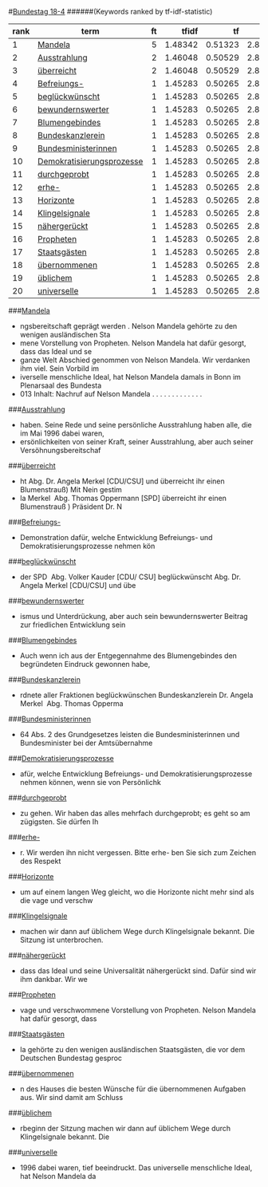 #<a href='http://dip21.bundestag.de/dip21/btp/18/18004.pdf' target='x'>Bundestag 18-4</a> 
######(Keywords ranked by tf-idf-statistic) 

rank | term | ft | tfidf | tf | idf
--- | --- | ---: | ---: | ---: | ---:
1 | [Mandela](#mandela) | 5 | 1.48342 | 0.51323 | 2.89037
2 | [Ausstrahlung](#ausstrahlung) | 2 | 1.46048 | 0.50529 | 2.89037
3 | [überreicht](#überreicht) | 2 | 1.46048 | 0.50529 | 2.89037
4 | [Befreiungs-](#befreiungs-) | 1 | 1.45283 | 0.50265 | 2.89037
5 | [beglückwünscht](#beglückwünscht) | 1 | 1.45283 | 0.50265 | 2.89037
6 | [bewundernswerter](#bewundernswerter) | 1 | 1.45283 | 0.50265 | 2.89037
7 | [Blumengebindes](#blumengebindes) | 1 | 1.45283 | 0.50265 | 2.89037
8 | [Bundeskanzlerein](#bundeskanzlerein) | 1 | 1.45283 | 0.50265 | 2.89037
9 | [Bundesministerinnen](#bundesministerinnen) | 1 | 1.45283 | 0.50265 | 2.89037
10 | [Demokratisierungsprozesse](#demokratisierungsprozesse) | 1 | 1.45283 | 0.50265 | 2.89037
11 | [durchgeprobt](#durchgeprobt) | 1 | 1.45283 | 0.50265 | 2.89037
12 | [erhe-](#erhe-) | 1 | 1.45283 | 0.50265 | 2.89037
13 | [Horizonte](#horizonte) | 1 | 1.45283 | 0.50265 | 2.89037
14 | [Klingelsignale](#klingelsignale) | 1 | 1.45283 | 0.50265 | 2.89037
15 | [nähergerückt](#nähergerückt) | 1 | 1.45283 | 0.50265 | 2.89037
16 | [Propheten](#propheten) | 1 | 1.45283 | 0.50265 | 2.89037
17 | [Staatsgästen](#staatsgästen) | 1 | 1.45283 | 0.50265 | 2.89037
18 | [übernommenen](#übernommenen) | 1 | 1.45283 | 0.50265 | 2.89037
19 | [üblichem](#üblichem) | 1 | 1.45283 | 0.50265 | 2.89037
20 | [universelle](#universelle) | 1 | 1.45283 | 0.50265 | 2.89037 

###[Mandela](#bundestag-18-4)

* ngsbereitschaft geprägt werden .  Nelson Mandela gehörte zu den wenigen ausländischen  Sta
* mene Vorstellung  von Propheten.  Nelson Mandela hat dafür gesorgt, dass das Ideal und  se
* ganze Welt Abschied genommen von Nelson  Mandela. Wir verdanken ihm viel. Sein Vorbild im 
* iverselle menschliche Ideal, hat  Nelson Mandela damals in Bonn im Plenarsaal des Bundesta
* 013      Inhalt:      Nachruf auf Nelson Mandela . . . . . . . . . . . . .                 

###[Ausstrahlung](#bundestag-18-4)

* haben. Seine Rede und seine persönliche  Ausstrahlung haben alle, die im Mai 1996 dabei waren, 
* ersönlichkeiten von seiner Kraft, seiner Ausstrahlung,  aber auch seiner Versöhnungsbereitschaf 

###[überreicht](#bundestag-18-4)

* ht Abg. Dr. Angela  Merkel [CDU/CSU] und überreicht ihr einen  Blumenstrauß)  Mit Nein gestim
* la Merkel ­ Abg. Thomas  Oppermann [SPD] überreicht ihr einen Blumenstrauß )  Präsident Dr. N 

###[Befreiungs-](#bundestag-18-4)

* Demonstration  dafür, welche Entwicklung Befreiungs- und Demokratisierungsprozesse  nehmen kön 

###[beglückwünscht](#bundestag-18-4)

* der SPD ­ Abg. Volker Kauder [CDU/  CSU] beglückwünscht Abg. Dr. Angela  Merkel [CDU/CSU] und übe 

###[bewundernswerter](#bundestag-18-4)

* ismus und Unterdrückung, aber auch  sein bewundernswerter Beitrag zur friedlichen Entwicklung  sein 

###[Blumengebindes](#bundestag-18-4)

* Auch wenn ich aus der Entgegennahme des  Blumengebindes den begründeten Eindruck gewonnen  habe,  

###[Bundeskanzlerein](#bundestag-18-4)

* rdnete  aller Fraktionen beglückwünschen Bundeskanzlerein  Dr. Angela Merkel ­ Abg. Thomas  Opperma 

###[Bundesministerinnen](#bundestag-18-4)

* 64 Abs. 2 des  Grundgesetzes leisten die Bundesministerinnen und  Bundesminister bei der Amtsübernahme 

###[Demokratisierungsprozesse](#bundestag-18-4)

* afür, welche Entwicklung Befreiungs- und Demokratisierungsprozesse  nehmen können, wenn sie von  Persönlichk 

###[durchgeprobt](#bundestag-18-4)

*  zu gehen.  Wir haben das alles mehrfach durchgeprobt; es geht so  am zügigsten.  Sie dürfen Ih 

###[erhe-](#bundestag-18-4)

* r. Wir werden ihn nicht vergessen. Bitte erhe-      ben Sie sich zum Zeichen des Respekt 

###[Horizonte](#bundestag-18-4)

* um auf einem  langen Weg gleicht, wo die Horizonte nicht  mehr sind als die vage und verschw 

###[Klingelsignale](#bundestag-18-4)

*  machen wir dann auf üblichem Wege durch Klingelsignale  bekannt.  Die Sitzung ist unterbrochen.  

###[nähergerückt](#bundestag-18-4)

*  dass das Ideal und  seine Universalität nähergerückt sind. Dafür sind wir  ihm dankbar. Wir we 

###[Propheten](#bundestag-18-4)

*  vage und verschwommene Vorstellung  von Propheten.  Nelson Mandela hat dafür gesorgt, dass  

###[Staatsgästen](#bundestag-18-4)

* la gehörte zu den wenigen ausländischen  Staatsgästen, die vor dem Deutschen Bundestag  gesproc 

###[übernommenen](#bundestag-18-4)

* n des Hauses die besten  Wünsche für die übernommenen Aufgaben aus.  Wir sind damit am Schluss  

###[üblichem](#bundestag-18-4)

* rbeginn der Sitzung  machen wir dann auf üblichem Wege durch Klingelsignale  bekannt.  Die  

###[universelle](#bundestag-18-4)

* 1996 dabei waren,  tief beeindruckt. Das universelle menschliche Ideal, hat  Nelson Mandela da 

